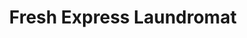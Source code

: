 ---
title: "Fresh Express Laundromat"
url: /mount-carmel/fresh-express-laundromat/
shop: laundry
---